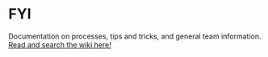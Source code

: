 # FYI
Documentation on processes, tips and tricks, and general team information. [Read and search the wiki here!](https://github.com/BostonGlobe/FYI/wiki)
